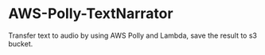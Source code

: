 # AWS-Polly-TextNarrator
Transfer text to audio by using AWS Polly and Lambda, save the result to s3 bucket.
